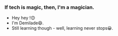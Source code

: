 

### If tech is magic, then, I'm a magician.
- Hey hey !😊
- I'm Demilade😄.
- Still learning though - well, learning never stops😀.



<!--
**demiakinsola/demiakinsola** is a ✨ _special_ ✨ repository because its `README.md` (this file) appears on your GitHub profile.

Here are some ideas to get you started:

- 🔭 I’m currently working on ...
- 🌱 I’m currently learning ...
- 👯 I’m looking to collaborate on ...
- 🤔 I’m looking for help with ...
- 💬 Ask me about ...
- 📫 How to reach me: ...
- 😄 Pronouns: ...
- ⚡ Fun fact: ...
-->

